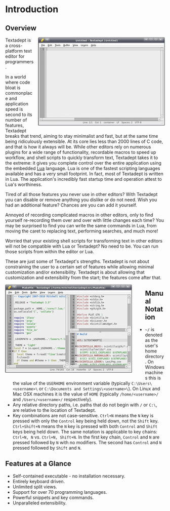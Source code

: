 # Introduction

## Overview

<div style="float: right; margin: 0 0 1em 1em;">
  <img src="images/textadept.png" alt="Textadept" />
</div>

Textadept is a cross-platform text editor for programmers.

In a world where code bloat is commonplace and application speed is second to
its number of features, Textadept breaks that trend, aiming to stay minimalist
and fast, but at the same time being ridiculously extensible. At its core lies
less than 2000 lines of C code, and that is how it always will be. While other
editors rely on numerous plugins for a wide range of functionality, recordable
macros to speed up workflow, and shell scripts to quickly transform text,
Textadept takes it to the extreme: it gives you complete control over the entire
application using the embedded [Lua](http://lua.org) language. Lua is one of the
fastest scripting languages available and has a very small footprint. In fact,
most of Textadept is written in Lua. The application's incredibly fast startup
time and operation attest to Lua's worthiness.

Tired of all those features you never use in other editors? With Textadept you
can disable or remove anything you dislike or do not need. Wish you had an
additional feature? Chances are you can add it yourself.

Annoyed of recording complicated macros in other editors, only to find yourself
re-recording them over and over with little changes each time? You may be
surprised to find you can write the same commands in Lua, from moving the caret
to replacing text, performing searches, and much more!

Worried that your existing shell scripts for transforming text in other editors
will not be compatible with Lua or Textadept? No need to be. You can run those
scripts from within the editor or Lua.

These are just some of Textadept's strengths. Textadept is not about
constraining the user to a certain set of features while allowing minimal
customization and/or extensibility. Textadept is about allowing that
customization and extensibility from the start; the features come after that.

<div style="float: left; margin: 0 3em 1em 0;">
  <img src="images/splitviews.png" alt="Split Views" />
</div>

## Manual Notation

* `~/` is denoted as the user's home directory. On Windows machines this is the
  value of the `USERHOME` environment variable (typically `C:\Users\<username>\`
  or `C:\Documents and Settings\<username>\`). On Linux and Mac OSX machines it
  is the value of `HOME` (typically `/home/<username>/` and `/Users/<username>/`
  respectively).
* Any relative directory paths, i.e. paths that do not begin with `/` or `C:\`,
  are relative to the location of Textadept.
* Key combinations are not case-sensitive. `Ctrl+N` means the `N` key is pressed
  with only the `Control` key being held down, not the `Shift` key.
  `Ctrl+Shift+N` means the `N` key is pressed with both `Control` and `Shift`
  keys being held down. The same notation is applicable to key chains:
  `Ctrl+N, N` vs. `Ctrl+N, Shift+N`. In the first key chain, `Control` and `N`
  are pressed followed by `N` with no modifiers. The second has `Control` and
  `N` pressed followed by `Shift` and `N`.

## Features at a Glance

* Self-contained executable - no installation necessary.
* Entirely keyboard driven.
* Unlimited split views.
* Support for over 70 programming languages.
* Powerful snippets and key commands.
* Unparalleled extensibility.
